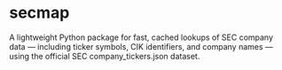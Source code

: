 # secmap
A lightweight Python package for fast, cached lookups of SEC company data — including ticker symbols, CIK identifiers, and company names — using the official SEC company_tickers.json dataset.
